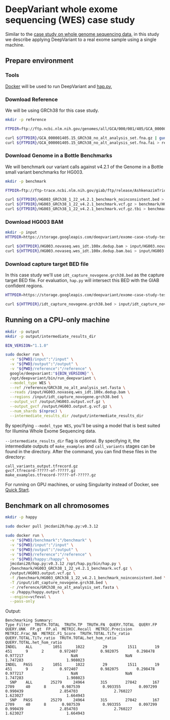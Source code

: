 # DeepVariant whole exome sequencing (WES) case study

Similar to the [case study on whole genome sequencing data], in this
study we describe applying DeepVariant to a real exome sample using a single
machine.

## Prepare environment

### Tools

[Docker](https://docs.docker.com/get-docker/) will be used to run DeepVariant
and [hap.py](https://github.com/illumina/hap.py),

### Download Reference

We will be using GRCh38 for this case study.

```bash
mkdir -p reference

FTPDIR=ftp://ftp.ncbi.nlm.nih.gov/genomes/all/GCA/000/001/405/GCA_000001405.15_GRCh38/seqs_for_alignment_pipelines.ucsc_ids

curl ${FTPDIR}/GCA_000001405.15_GRCh38_no_alt_analysis_set.fna.gz | gunzip > reference/GRCh38_no_alt_analysis_set.fasta
curl ${FTPDIR}/GCA_000001405.15_GRCh38_no_alt_analysis_set.fna.fai > reference/GRCh38_no_alt_analysis_set.fasta.fai
```

### Download Genome in a Bottle Benchmarks

We will benchmark our variant calls against v4.2.1 of the Genome in a Bottle
small variant benchmarks for HG003.

```bash
mkdir -p benchmark

FTPDIR=ftp://ftp-trace.ncbi.nlm.nih.gov/giab/ftp/release/AshkenazimTrio/HG003_NA24149_father/NISTv4.2.1/GRCh38

curl ${FTPDIR}/HG003_GRCh38_1_22_v4.2.1_benchmark_noinconsistent.bed > benchmark/HG003_GRCh38_1_22_v4.2.1_benchmark_noinconsistent.bed
curl ${FTPDIR}/HG003_GRCh38_1_22_v4.2.1_benchmark.vcf.gz > benchmark/HG003_GRCh38_1_22_v4.2.1_benchmark.vcf.gz
curl ${FTPDIR}/HG003_GRCh38_1_22_v4.2.1_benchmark.vcf.gz.tbi > benchmark/HG003_GRCh38_1_22_v4.2.1_benchmark.vcf.gz.tbi
```

### Download HG003 BAM

```bash
mkdir -p input
HTTPDIR=https://storage.googleapis.com/deepvariant/exome-case-study-testdata

curl ${HTTPDIR}/HG003.novaseq.wes_idt.100x.dedup.bam > input/HG003.novaseq.wes_idt.100x.dedup.bam
curl ${HTTPDIR}/HG003.novaseq.wes_idt.100x.dedup.bam.bai > input/HG003.novaseq.wes_idt.100x.dedup.bam.bai
```

### Download capture target BED file

In this case study we'll use `idt_capture_novogene.grch38.bed` as the capture
target BED file. For evaluation, `hap.py` will intersect this BED with the GIAB
confident regions.

```bash
HTTPDIR=https://storage.googleapis.com/deepvariant/exome-case-study-testdata

curl ${HTTPDIR}/idt_capture_novogene.grch38.bed > input/idt_capture_novogene.grch38.bed
```


## Running on a CPU-only machine

```bash
mkdir -p output
mkdir -p output/intermediate_results_dir

BIN_VERSION="1.1.0"

sudo docker run \
  -v "${PWD}/input":"/input" \
  -v "${PWD}/output":"/output" \
  -v "${PWD}/reference":"/reference" \
  google/deepvariant:"${BIN_VERSION}" \
  /opt/deepvariant/bin/run_deepvariant \
  --model_type WES \
  --ref /reference/GRCh38_no_alt_analysis_set.fasta \
  --reads /input/HG003.novaseq.wes_idt.100x.dedup.bam \
  --regions /input/idt_capture_novogene.grch38.bed \
  --output_vcf /output/HG003.output.vcf.gz \
  --output_gvcf /output/HG003.output.g.vcf.gz \
  --num_shards $(nproc) \
  --intermediate_results_dir /output/intermediate_results_dir
```

By specifying `--model_type WES`, you'll be using a model that is best suited
for Illumina Whole Exome Sequencing data.

`--intermediate_results_dir` flag is optional. By specifying it, the
intermediate outputs of `make_examples` and `call_variants` stages can be found
in the directory. After the command, you can find these files in the directory:

```
call_variants_output.tfrecord.gz
gvcf.tfrecord-?????-of-?????.gz
make_examples.tfrecord-?????-of-?????.gz
```

For running on GPU machines, or using Singularity instead of Docker, see
[Quick Start](deepvariant-quick-start.md).

## Benchmark on all chromosomes

```bash
mkdir -p happy

sudo docker pull jmcdani20/hap.py:v0.3.12

sudo docker run \
  -v "${PWD}/benchmark":"/benchmark" \
  -v "${PWD}/input":"/input" \
  -v "${PWD}/output":"/output" \
  -v "${PWD}/reference":"/reference" \
  -v "${PWD}/happy:/happy" \
  jmcdani20/hap.py:v0.3.12 /opt/hap.py/bin/hap.py \
  /benchmark/HG003_GRCh38_1_22_v4.2.1_benchmark.vcf.gz \
  /output/HG003.output.vcf.gz \
  -f /benchmark/HG003_GRCh38_1_22_v4.2.1_benchmark_noinconsistent.bed \
  -T /input/idt_capture_novogene.grch38.bed \
  -r /reference/GRCh38_no_alt_analysis_set.fasta \
  -o /happy/happy.output \
  --engine=vcfeval \
  --pass-only
```

Output:

```
Benchmarking Summary:
Type Filter  TRUTH.TOTAL  TRUTH.TP  TRUTH.FN  QUERY.TOTAL  QUERY.FP  QUERY.UNK  FP.gt  FP.al  METRIC.Recall  METRIC.Precision  METRIC.Frac_NA  METRIC.F1_Score  TRUTH.TOTAL.TiTv_ratio  QUERY.TOTAL.TiTv_ratio  TRUTH.TOTAL.het_hom_ratio  QUERY.TOTAL.het_hom_ratio
INDEL    ALL         1051      1022        29         1511        19        451      9      2       0.972407          0.982075        0.298478         0.977217                     NaN                     NaN                   1.747283                   1.908023
INDEL   PASS         1051      1022        29         1511        19        451      9      2       0.972407          0.982075        0.298478         0.977217                     NaN                     NaN                   1.747283                   1.908023
  SNP    ALL        25279     24964       315        27842       167       2709     40      8       0.987539          0.993355        0.097299         0.990439                2.854703                2.760227                   1.623027                   1.664943
  SNP   PASS        25279     24964       315        27842       167       2709     40      8       0.987539          0.993355        0.097299         0.990439                2.854703                2.760227                   1.623027                   1.664943
```

[case study on whole genome sequencing data]: deepvariant-case-study.md
